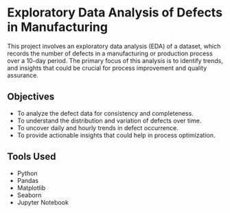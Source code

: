 # Exploratory Data Analysis of Defects in Manufacturing
This project involves an exploratory data analysis (EDA) of a dataset, which records the number of defects in a manufacturing or production process over a 10-day period. The primary focus of this analysis is to identify trends, and insights that could be crucial for process improvement and quality assurance.

## Objectives 
- To analyze the defect data for consistency and completeness.
- To understand the distribution and variation of defects over time.
- To uncover daily and hourly trends in defect occurrence.
- To provide actionable insights that could help in process optimization.

## Tools Used
- Python
- Pandas
- Matplotlib
- Seaborn
- Jupyter Notebook


